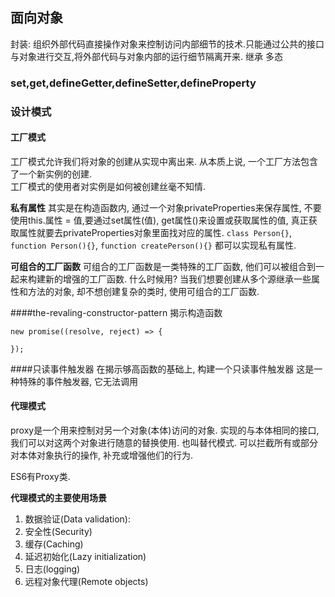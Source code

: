 ## 面向对象
封装: 组织外部代码直接操作对象来控制访问内部细节的技术.只能通过公共的接口与对象进行交互,将外部代码与对象内部的运行细节隔离开来.
继承
多态

### set,get,__defineGetter__,__defineSetter__,defineProperty

### 设计模式

#### 工厂模式
工厂模式允许我们将对象的创建从实现中离出来. 从本质上说, 一个工厂方法包含了一个新实例的创建.   
工厂模式的使用者对实例是如何被创建丝毫不知情.

**私有属性**
其实是在构造函数内, 通过一个对象privateProperties来保存属性, 不要使用this.属性 = 值,要通过set属性(值), get属性()来设置或获取属性的值, 真正获取属性就要去privateProperties对象里面找对应的属性. `class Person{}`,  `function Person(){}`,  `function createPerson(){}` 都可以实现私有属性.

**可组合的工厂函数**
可组合的工厂函数是一类特殊的工厂函数, 他们可以被组合到一起来构建新的增强的工厂函数.
什么时候用?
当我们想要创建从多个源继承一些属性和方法的对象, 却不想创建复杂的类时, 使用可组合的工厂函数.

####the-revaling-constructor-pattern
揭示构造函数

```
new promise((resolve, reject) => {

});
```
####只读事件触发器
在揭示够高函数的基础上, 构建一个只读事件触发器
这是一种特殊的事件触发器, 它无法调用

#### 代理模式
proxy是一个用来控制对另一个对象(本体)访问的对象.
实现的与本体相同的接口, 我们可以对这两个对象进行随意的替换使用.
也叫替代模式.
可以拦截所有或部分对本体对象执行的操作, 补充或增强他们的行为.

ES6有Proxy类.

**代理模式的主要使用场景**

1. 数据验证(Data validation):
2. 安全性(Security)
3. 缓存(Caching)
4. 延迟初始化(Lazy initialization)
5. 日志(logging)
6. 远程对象代理(Remote objects)




